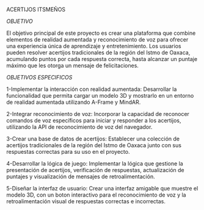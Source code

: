 ACERTIJOS ITSMEÑOS


*OBJETIVO*


El objetivo principal de este proyecto es crear una plataforma que combine elementos de realidad aumentada y reconocimiento de voz para ofrecer una experiencia única de aprendizaje y entretenimiento. Los usuarios pueden resolver acertijos tradicionales de la región del Istmo de Oaxaca, acumulando puntos por cada respuesta correcta, hasta alcanzar un puntaje máximo que les otorga un mensaje de felicitaciones.


*OBJETIVOS ESPECIFICOS*


1-Implementar la interacción con realidad aumentada:
Desarrollar la funcionalidad que permita cargar un modelo 3D y mostrarlo en un entorno de realidad aumentada utilizando A-Frame y MindAR.

2-Integrar reconocimiento de voz: 
Incorporar la capacidad de reconocer comandos de voz específicos para iniciar y responder a los acertijos, utilizando la API de reconocimiento de voz del navegador.

3-Crear una base de datos de acertijos: 
Establecer una colección de acertijos tradicionales de la región del Istmo de Oaxaca junto con sus respuestas correctas para su uso en el proyecto.

4-Desarrollar la lógica de juego: 
Implementar la lógica que gestione la presentación de acertijos, verificación de respuestas, actualización de puntajes y visualización de mensajes de retroalimentación.

5-Diseñar la interfaz de usuario: 
Crear una interfaz amigable que muestre el modelo 3D, con un boton interactivo para el reconocimiento de voz y la retroalimentación visual de respuestas correctas e incorrectas.







